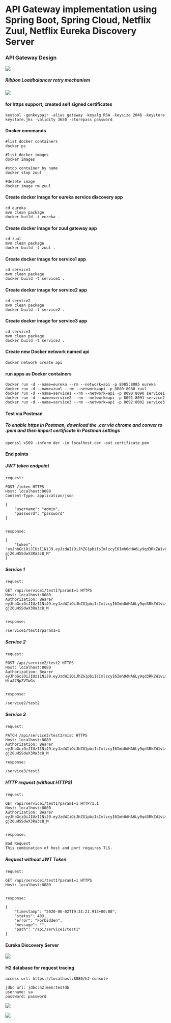 # API Gateway implementation using Spring Boot, Spring Cloud, Netflix Zuul, Netflix Eureka Discovery Server

### API Gateway Design

![](images/zuul_ribbon_loadbalancer.jpg)

##### Ribbon Loadbalancer retry mechanism 

![](images/zuul_ribbon_loadbalancer_retry.jpg)

#### for https support, created self signed certificates

```
keytool -genkeypair -alias gateway -keyalg RSA -keysize 2048 -keystore keystore.jks -validity 3650 -storepass password
```

#### Docker commands
```
#list docker containers
docker ps

#list docker images
docker images

#stop container by name
docker stop zuul

#delete image
docker image rm zuul
```

#### Create docker image for eureka service discovery app

```
cd eureka
mvn clean package
docker build -t eureka .
```

#### Create docker image for zuul gateway app

```
cd zuul
mvn clean package
docker build -t zuul .
```

#### Create docker image for service1 app

```
cd service1
mvn clean package
docker build -t service1 .
```

#### Create docker image for service2 app

```
cd service2
mvn clean package
docker build -t service2 .
```

#### Create docker image for service3 app

```
cd service3
mvn clean package
docker build -t service3 .
```

#### Create new Docker network named api
```
docker network create api
```

#### run apps as Docker containers

```
docker run -d --name=eureka --rm --network=api -p 8085:8085 eureka
docker run -d --name=zuul --rm --network=api -p 8080:8080 zuul
docker run -d --name=service1 --rm --network=api -p 8090:8090 service1
docker run -d --name=service2 --rm --network=api -p 8091:8091 service2
docker run -d --name=service3 --rm --network=api -p 8092:8092 service3
```

#### Test via Postman

##### To enable https in Postman, download the .cer via chrome and conver to .pem and then import certificate in Postman settings
```
openssl x509 -inform der -in localhost.cer -out certificate.pem
```

#### End points

##### JWT token endpoint
```
request: 

POST /token HTTPS
Host: localhost:8080
Content-Type: application/json

{    
    "username": "admin",
    "password": "password"
}


response:

{
    "token": "eyJhbGciOiJIUzI1NiJ9.eyJzdWIiOiJhZG1pbiIsImlzcyI6Imh0dHA6Ly9qd3RkZW1vLmNvbSIsImlhdCI6MTU5MTEyMTUzMCwiZXhwIjoxNTkxMTI4NzMwfQ.BJo3AF8ialex6KS9oPvBjV8-gj20uHSSdwX3Ra3cB_M"
}
```

##### Service 1

```
request:

GET /api/service1/test1?param1=1 HTTPS
Host: localhost:8080
Authorization: Bearer eyJhbGciOiJIUzI1NiJ9.eyJzdWIiOiJhZG1pbiIsImlzcyI6Imh0dHA6Ly9qd3RkZW1vLmNvbSIsImlhdCI6MTU5MTEyMTUzMCwiZXhwIjoxNTkxMTI4NzMwfQ.BJo3AF8ialex6KS9oPvBjV8-gj20uHSSdwX3Ra3cB_M


response:

/service1/test1?param1=1

```

##### Service 2

```
request:

POST /api/service2/test2 HTTPS
Host: localhost:8080
Authorization: Bearer eyJhbGciOiJIUzI1NiJ9.eyJzdWIiOiJhZG1pbiIsImlzcyI6Imh0dHA6Ly9qd3RkZW1vLmNvbSIsImlhdCI6MTU5MTEyMDI4OCwiZXhwIjoxNTkxMTI3NDg4fQ.JYOuw2xkLuZZinVpLiQDlSvhI38US-HiaA7NpZVTwGs


response:

/service2/test2

```

##### Service 3

```
request:

PATCH /api/service3/test3/misc HTTPS
Host: localhost:8080
Authorization: Bearer eyJhbGciOiJIUzI1NiJ9.eyJzdWIiOiJhZG1pbiIsImlzcyI6Imh0dHA6Ly9qd3RkZW1vLmNvbSIsImlhdCI6MTU5MTEyMTUzMCwiZXhwIjoxNTkxMTI4NzMwfQ.BJo3AF8ialex6KS9oPvBjV8-gj20uHSSdwX3Ra3cB_M

response:

/service3/test3

```

##### HTTP request (without HTTPS)

```
request:

GET /api/service1/test1?param1=1 HTTP/1.1
Host: localhost:8080
Authorization: Bearer eyJhbGciOiJIUzI1NiJ9.eyJzdWIiOiJhZG1pbiIsImlzcyI6Imh0dHA6Ly9qd3RkZW1vLmNvbSIsImlhdCI6MTU5MTEyMTUzMCwiZXhwIjoxNTkxMTI4NzMwfQ.BJo3AF8ialex6KS9oPvBjV8-gj20uHSSdwX3Ra3cB_M


response:

Bad Request
This combination of host and port requires TLS.

```

##### Request without JWT Token

```
request:

GET /api/service1/test1?param1=1 HTTPS
Host: localhost:8080


response:

{
    "timestamp": "2020-06-02T19:31:21.913+00:00",
    "status": 403,
    "error": "Forbidden",
    "message": "",
    "path": "/api/service1/test1"
}

```


#### Eureka Discovery Server

![](images/eureka.png)


#### H2 database for request tracing

```
access url: https://localhost:8080/h2-console

jdbc url: jdbc:h2:mem:testdb
username: sa
password: password
```

![](images/h2-1.png)

![](images/h2-2.png)